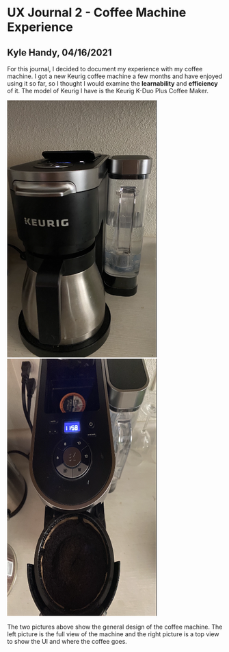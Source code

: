 # UX Journal 2 - Coffee Machine Experience

## Kyle Handy, 04/16/2021

For this journal, I decided to document my experience with my coffee machine. I got a new Keurig coffee machine a few months and have enjoyed using it so far, so I thought I would examine the **learnability** and **efficiency** of it. The model of Keurig I have is the Keurig K-Duo Plus Coffee Maker.

<img src="https://github.com/UsabilityEngineering/ux-portfolio-khandy7/blob/master/UX_Journal2/Pictures/fullView.png" width=350 height=600 aign=left>

<img src="https://github.com/UsabilityEngineering/ux-portfolio-khandy7/blob/master/UX_Journal2/Pictures/topView.png" width=350 height=600> 

The two pictures above show the general design of the coffee machine. The left picture is the full view of the machine and the right picture is a top view to show the UI and where the coffee goes.
